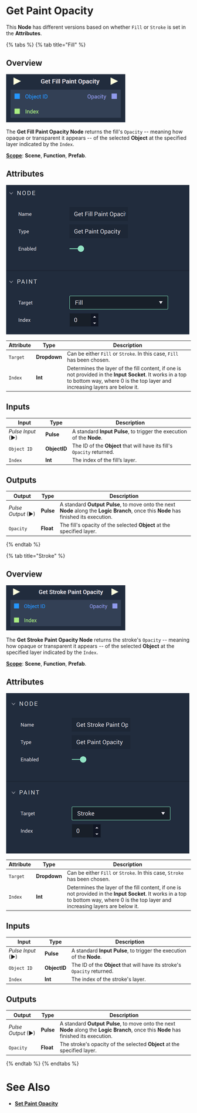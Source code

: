 # Get Paint Opacity

This **Node** has different versions based on whether `Fill` or `Stroke` is set in the **Attributes**. 


{% tabs %}
{% tab title="Fill" %}

## Overview

![The Get Fill Paint Opacity Node.](../../../.gitbook/assets/getfillpaintopacitynode.png)

The **Get Fill Paint Opacity Node** returns the fill's `Opacity` -- meaning how opaque or transparent it appears -- of the selected **Object** at the specified layer indicated by the `Index`.

[**Scope**](../../overview.md#scopes): **Scene**, **Function**, **Prefab**.

## Attributes

![The Get Fill Paint Opacity Node Attributes.](../../../.gitbook/assets/getfillpaintopacityatts.png)

|Attribute|Type|Description|
|---|---|---|
|`Target`|**Dropdown**|Can be either `Fill` or `Stroke`. In this case, `Fill` has been chosen.|
|`Index`|**Int**|Determines the layer of the fill content, if one is not provided in the **Input Socket**. It works in a top to bottom way, where 0 is the top layer and increasing layers are below it.|


## Inputs

|Input|Type|Description|
|---|---|---|
|*Pulse Input* (►)|**Pulse**|A standard **Input Pulse**, to trigger the execution of the **Node**.|
|`Object ID`|**ObjectID**|The ID of the **Object** that will have its fill's `Opacity` returned.|
|`Index`|**Int**|The index of the fill’s layer.| 

## Outputs

|Output|Type|Description|
|---|---|---|
|*Pulse Output* (►)|**Pulse**|A standard **Output Pulse**, to move onto the next **Node** along the **Logic Branch**, once this **Node** has finished its execution.|
|`Opacity`|**Float**|The fill's opacity of the selected **Object** at the specified layer.|

{% endtab %}

{% tab title="Stroke" %}


## Overview

![The Get Stroke Paint Opacity Node.](../../../.gitbook/assets/getstrokepaintopacitynode.png)

The **Get Stroke Paint Opacity Node** returns the stroke's `Opacity` -- meaning how opaque or transparent it appears -- of the selected **Object** at the specified layer indicated by the `Index`.

[**Scope**](../../overview.md#scopes): **Scene**, **Function**, **Prefab**.

## Attributes

![The Set Stroke Paint Opacity Node Attributes.](../../../.gitbook/assets/getstrokepaintopacityatts.png)

|Attribute|Type|Description|
|---|---|---|
|`Target`|**Dropdown**|Can be either `Fill` or `Stroke`. In this case, `Stroke` has been chosen.|
|`Index`|**Int**|Determines the layer of the fill content, if one is not provided in the **Input Socket**. It works in a top to bottom way, where 0 is the top layer and increasing layers are below it.|

## Inputs

|Input|Type|Description|
|---|---|---|
|*Pulse Input* (►)|**Pulse**|A standard **Input Pulse**, to trigger the execution of the **Node**.|
|`Object ID`|**ObjectID**|The ID of the **Object** that will have its stroke's `Opacity` returned.|
|`Index`|**Int**|The index of the stroke's layer.| 

## Outputs

|Output|Type|Description|
|---|---|---|
|*Pulse Output* (►)|**Pulse**|A standard **Output Pulse**, to move onto the next **Node** along the **Logic Branch**, once this **Node** has finished its execution.|
|`Opacity`|**Float**|The stroke's opacity of the selected **Object** at the specified layer.|


{% endtab %}
{% endtabs %}

# See Also

* [**Set Paint Opacity**](setpaintopacity.md)



